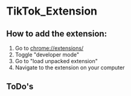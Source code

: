 # TikTok_Extension

## How to add the extension:

1. Go to <chrome://extensions/>
2. Toggle "developer mode"
3. Go to "load unpacked extension"
4. Navigate to the extension on your computer

## ToDo's

